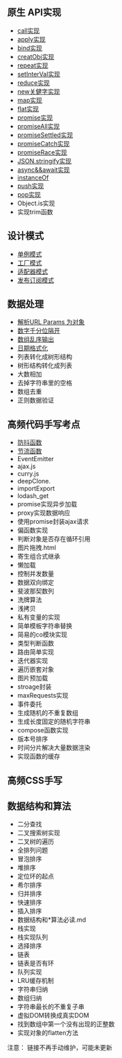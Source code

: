 ## 原生 API实现
* [call实现](https://github.com/xiaoape/code-practice/blob/main/%E5%8E%9F%E7%94%9FAPI%E5%AE%9E%E7%8E%B0/call.js)
* [apply实现](https://github.com/xiaoape/code-practice/blob/main/%E5%8E%9F%E7%94%9FAPI%E5%AE%9E%E7%8E%B0/apply.js)
* [bind实现](https://github.com/xiaoape/code-practice/blob/main/%E5%8E%9F%E7%94%9FAPI%E5%AE%9E%E7%8E%B0/bind.js)
* [creatObj实现](https://github.com/xiaoape/code-practice/blob/main/%E5%8E%9F%E7%94%9FAPI%E5%AE%9E%E7%8E%B0/createObj.js)
* [repeat实现](https://github.com/xiaoape/code-practice/blob/main/%E5%8E%9F%E7%94%9FAPI%E5%AE%9E%E7%8E%B0/%E5%AD%97%E7%AC%A6%E4%B8%B2%E7%9A%84repeat.js)
* [setInterVal实现](https://github.com/xiaoape/code-practice/blob/main/setTimeout%E5%AE%9E%E7%8E%B0setInterval.js)
* [reduce实现](https://github.com/xiaoape/code-practice/blob/main/reduce.js)
* [new关健字实现](https://github.com/xiaoape/code-practice/blob/main/new.js)
* [map实现](https://github.com/xiaoape/code-practice/blob/main/map.js)
* [flat实现](https://github.com/xiaoape/code-practice/blob/main/flat.js)
* [promise实现](https://github.com/xiaoape/code-practice/blob/main/promise.js)
* [promiseAll实现](https://github.com/xiaoape/code-practice/blob/main/promiseAll.js)
* [promiseSettled实现](https://github.com/xiaoape/code-practice/blob/main/promiseAllSettled.js)
* [promiseCatch实现](https://github.com/xiaoape/code-practice/blob/main/promiseCatch.js)
* [promiseRace实现](https://github.com/xiaoape/code-practice/blob/main/promiseRace.js)
* [JSON.stringify实现](https://github.com/xiaoape/code-practice/blob/main/JsonStrinigfy.js)
* [async&&await实现]()
* [instanceOf]()
* [push实现]()
* [pop实现]()
* Object.is实现
* 实现trim函数
  

## 设计模式
* [单例模式](https://github.com/xiaoape/code-practice/blob/main/%E5%8D%95%E4%BE%8B%E6%A8%A1%E5%BC%8F.js)
* [工厂模式](https://github.com/xiaoape/code-practice/blob/main/%E5%B7%A5%E5%8E%82%E6%A8%A1%E5%BC%8F.js)
* [适配器模式](https://github.com/xiaoape/code-practice/blob/main/%E9%80%82%E9%85%8D%E5%99%A8%E6%A8%A1%E5%BC%8F.js)
* [发布订阅模式]()

## 数据处理
* [解析URL Params 为对象]()
* [数字千分位隔开]()
* [数组乱序输出]()
* [日期格式化]()
* 列表转化成树形结构
* 树形结构转化成列表
* 大数相加
* 去掉字符串里的空格
* 数组去重
* 正则数据验证
## 高频代码手写考点
* [防抖函数](https://github.com/xiaoape/code-practice/blob/main/debounce.js)
* [节流函数](https://github.com/xiaoape/code-practice/blob/main/throttle.js)
* EventEmitter
* ajax.js
* curry.js
* deepClone.
* importExport
* lodash_get
* promise实现异步加载
* proxy实现数据响应
* 使用promise封装ajax请求
* 偏函数实现
* 判断对象是否存在循环引用
* 图片拖拽.html
* 寄生组合式继承
* 懒加载
* 控制并发数量
* 数据双向绑定
* 斐波那契数列
* 洗牌算法
* 浅拷贝
* 私有变量的实现
* 简单模板字符串替换
* 简易的co模块实现
* 类型判断函数
* 路由简单实现
* 迭代器实现
* 遍历嵌套对象
* 图片预加载
* stroage封装
* maxRequests实现
* 事件委托
* 生成随机的不重复数组
* 生成长度固定的随机字符串
* compose函数实现
* 版本号排序
* 时间分片解决大量数据渲染
* 实现函数的缓存
  
## 高频CSS手写

## 数据结构和算法
* 二分查找
* 二叉搜索树实现
* 二叉树的遍历
* 全排列问题
* 冒泡排序
* 堆排序
* 定位环的起点
* 希尔排序
* 归并排序
* 快速排序
* 插入排序
* 数据结构和*算法必读.md
* 栈实现
* 栈实现队列
* 选择排序
* 链表
* 链表是否有环
* 队列实现
* LRU缓存机制
* 字符串归纳
* 数组归纳
* 字符串最长的不重复子串
* 虚拟DOM转换成真实DOM
* 找到数组中第一个没有出现的正整数
* 实现对象的flatten方法


注意： 链接不再手动维护，可能未更新
